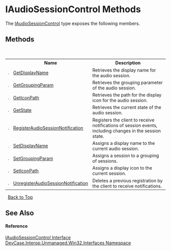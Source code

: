 # IAudioSessionControl Methods
 

The <a href="T_DevCase_Interop_Unmanaged_Win32_Interfaces_IAudioSessionControl">IAudioSessionControl</a> type exposes the following members.


## Methods
&nbsp;<table><tr><th></th><th>Name</th><th>Description</th></tr><tr><td>![Public method](media/pubmethod.gif "Public method")</td><td><a href="M_DevCase_Interop_Unmanaged_Win32_Interfaces_IAudioSessionControl_GetDisplayName">GetDisplayName</a></td><td>
Retrieves the display name for the audio session.</td></tr><tr><td>![Public method](media/pubmethod.gif "Public method")</td><td><a href="M_DevCase_Interop_Unmanaged_Win32_Interfaces_IAudioSessionControl_GetGroupingParam">GetGroupingParam</a></td><td>
Retrieves the grouping parameter of the audio session.</td></tr><tr><td>![Public method](media/pubmethod.gif "Public method")</td><td><a href="M_DevCase_Interop_Unmanaged_Win32_Interfaces_IAudioSessionControl_GetIconPath">GetIconPath</a></td><td>
Retrieves the path for the display icon for the audio session.</td></tr><tr><td>![Public method](media/pubmethod.gif "Public method")</td><td><a href="M_DevCase_Interop_Unmanaged_Win32_Interfaces_IAudioSessionControl_GetState">GetState</a></td><td>
Retrieves the current state of the audio session.</td></tr><tr><td>![Public method](media/pubmethod.gif "Public method")</td><td><a href="M_DevCase_Interop_Unmanaged_Win32_Interfaces_IAudioSessionControl_RegisterAudioSessionNotification">RegisterAudioSessionNotification</a></td><td>
Registers the client to receive notifications of session events, including changes in the session state.</td></tr><tr><td>![Public method](media/pubmethod.gif "Public method")</td><td><a href="M_DevCase_Interop_Unmanaged_Win32_Interfaces_IAudioSessionControl_SetDisplayName">SetDisplayName</a></td><td>
Assigns a display name to the current audio session.</td></tr><tr><td>![Public method](media/pubmethod.gif "Public method")</td><td><a href="M_DevCase_Interop_Unmanaged_Win32_Interfaces_IAudioSessionControl_SetGroupingParam">SetGroupingParam</a></td><td>
Assigns a session to a grouping of sessions.</td></tr><tr><td>![Public method](media/pubmethod.gif "Public method")</td><td><a href="M_DevCase_Interop_Unmanaged_Win32_Interfaces_IAudioSessionControl_SetIconPath">SetIconPath</a></td><td>
Assigns a display icon to the current session.</td></tr><tr><td>![Public method](media/pubmethod.gif "Public method")</td><td><a href="M_DevCase_Interop_Unmanaged_Win32_Interfaces_IAudioSessionControl_UnregisterAudioSessionNotification">UnregisterAudioSessionNotification</a></td><td>
Deletes a previous registration by the client to receive notifications.</td></tr></table>&nbsp;
<a href="#iaudiosessioncontrol-methods">Back to Top</a>

## See Also


#### Reference
<a href="T_DevCase_Interop_Unmanaged_Win32_Interfaces_IAudioSessionControl">IAudioSessionControl Interface</a><br /><a href="N_DevCase_Interop_Unmanaged_Win32_Interfaces">DevCase.Interop.Unmanaged.Win32.Interfaces Namespace</a><br />